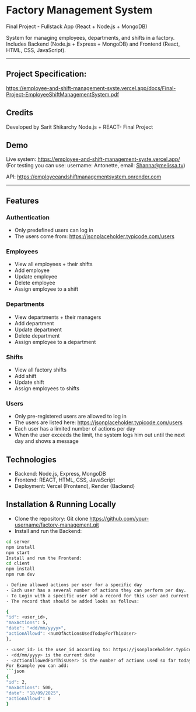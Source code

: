 # Factory Management System

Final Project - Fullstack App (React + Node.js + MongoDB)

System for managing employees, departments, and shifts in a factory.  
Includes Backend (Node.js + Express + MongoDB) and Frontend (React, HTML, CSS, JavaScript).

---
## Project Specification:
https://employee-and-shift-management-syste.vercel.app/docs/Final-Project-EmployeeShiftManagementSystem.pdf

## Credits
Developed by Sarit Shikarchy Node.js + REACT- Final Project

## Demo
Live system: https://employee-and-shift-management-syste.vercel.app/  
(For testing you can use: username: Antonette, email: Shanna@melissa.tv)

API: https://employeeandshiftmanagementsystem.onrender.com

---

## Features

### Authentication
- Only predefined users can log in
- The users come from: https://jsonplaceholder.typicode.com/users

### Employees
- View all employees + their shifts
- Add employee
- Update employee
- Delete employee
- Assign employee to a shift

### Departments
- View departments + their managers
- Add department
- Update department
- Delete department
- Assign employee to a department

### Shifts
- View all factory shifts
- Add shift
- Update shift
- Assign employees to shifts

### Users
- Only pre-registered users are allowed to log in
- The users are listed here: https://jsonplaceholder.typicode.com/users
- Each user has a limited number of actions per day
- When the user exceeds the limit, the system logs him out until the next day and shows a message

## Technologies
- Backend: Node.js, Express, MongoDB
- Frontend: REACT, HTML, CSS, JavaScript
- Deployment: Vercel (Frontend), Render (Backend)

## Installation & Running Locally
- Clone the repository: Git clone https://github.com/your-username/factory-management.git
- Install and run the Backend:
```bash
cd server
npm install
npm start
Install and run the Frontend:
cd client
npm install
npm run dev

- Define allowed actions per user for a specific day
- Each user has a several number of actions they can perform per day.
- To Login with a specific user add a record for this user and current day at 'server/data/usersActionsData.json' file.
- The record that should be added looks as follows:

{
"id": <user_id>,
"maxActions": 5,
"date": "<dd/mm/yyyy>",
"actionAllowd": <numOfActionsUsedTodayForThisUser>
},

- <user_id> is the user_id according to: https://jsonplaceholder.typicode.com/users
- <dd/mm/yyyy> is the current date
- <actionAllowedForThisUser> is the number of actions used so far today for this user,the value in this field must be lower than "maxActions"
For Example you can add:
```json
{
"id": 2,
"maxActions": 500,
"date": "18/09/2025",
"actionAllowd": 0
}


